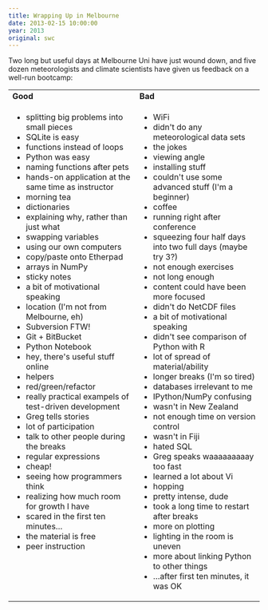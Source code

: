 ```yaml
---
title: Wrapping Up in Melbourne
date: 2013-02-15 10:00:00
year: 2013
original: swc
---
```

<p>Two long but useful days at Melbourne Uni have just wound down, and five dozen meteorologists and climate scientists have given us feedback on a well-run bootcamp:</p>
<table>
  <tr>
    <td><strong>Good</strong></td>
    <td><strong>Bad</strong></td>
  </tr>
  <tr>
    <td valign="top">
      <ul>
        <li>splitting big problems into small pieces</li>
        <li>SQLite is easy</li>
        <li>functions instead of loops</li>
        <li>Python was easy</li>
        <li>naming functions after pets</li>
        <li>hands-on application at the same time as instructor</li>
        <li>morning tea</li>
        <li>dictionaries</li>
        <li>explaining why, rather than just what</li>
        <li>swapping variables</li>
        <li>using our own computers</li>
        <li>copy/paste onto Etherpad</li>
        <li>arrays in NumPy</li>
        <li>sticky notes</li>
        <li>a bit of motivational speaking</li>
        <li>location (I'm not from Melbourne, eh)</li>
        <li>Subversion FTW!</li>
        <li>Git + BitBucket</li>
        <li>Python Notebook</li>
        <li>hey, there's useful stuff online</li>
        <li>helpers</li>
        <li>red/green/refactor</li>
        <li>really practical exampels of test-driven development</li>
        <li>Greg tells stories</li>
        <li>lot of participation</li>
        <li>talk to other people during the breaks</li>
        <li>regular expressions</li>
        <li>cheap!</li>
        <li>seeing how programmers think</li>
        <li>realizing how much room for growth I have</li>
        <li>scared in the first ten minutes…</li>
        <li>the material is free</li>
        <li>peer instruction</li>
      </ul>
    </td>
    <td valign="top">
      <ul>
        <li>WiFi</li>
        <li>didn't do any meteorological data sets</li>
        <li>the jokes</li>
        <li>viewing angle</li>
        <li>installing stuff</li>
        <li>couldn't use some advanced stuff (I'm a beginner)</li>
        <li>coffee</li>
        <li>running right after conference</li>
        <li>squeezing four half days into two full days (maybe try 3?)</li>
        <li>not enough exercises</li>
        <li>not long enough</li>
        <li>content could have been more focused</li>
        <li>didn't do NetCDF files</li>
        <li>a bit of motivational speaking</li>
        <li>didn't see comparison of Python with R</li>
        <li>lot of spread of material/ability</li>
        <li>longer breaks (I'm so tired)</li>
        <li>databases irrelevant to me</li>
        <li>IPython/NumPy confusing</li>
        <li>wasn't in New Zealand</li>
        <li>not enough time on version control</li>
        <li>wasn't in Fiji</li>
        <li>hated SQL</li>
        <li>Greg speaks waaaaaaaaay too fast</li>
        <li>learned a lot about Vi</li>
        <li>hopping</li>
        <li>pretty intense, dude</li>
        <li>took a long time to restart after breaks</li>
        <li>more on plotting</li>
        <li>lighting in the room is uneven</li>
        <li>more about linking Python to other things</li>
        <li>…after first ten minutes, it was OK</li>
      </ul>
    </td>
  </tr>
</table>
